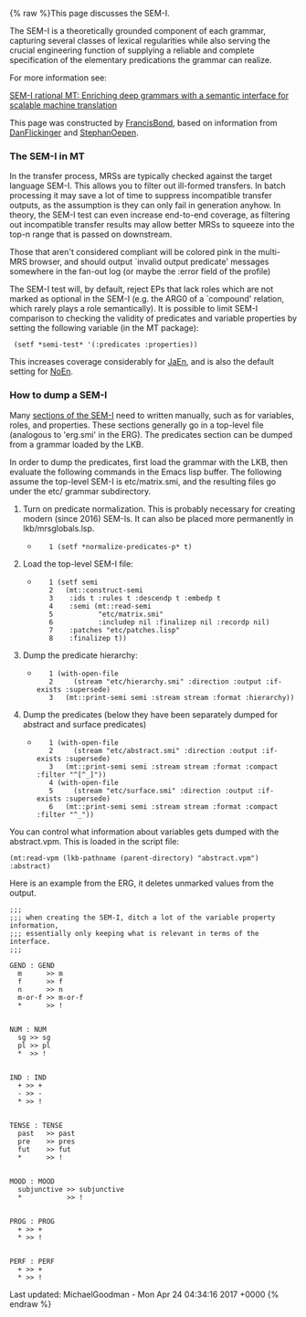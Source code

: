 {% raw %}This page discusses the SEM-I.

The SEM-I is a theoretically grounded component of each grammar,
capturing several classes of lexical regularities while also serving the
crucial engineering function of supplying a reliable and complete
specification of the elementary predications the grammar can realize.

For more information see:

[SEM-I rational MT: Enriching deep grammars with a semantic interface
for scalable machine
translation](http://web.mysites.ntu.edu.sg/fcbond/open/pubs/2005-summit-semi.pdf)

This page was constructed by [FrancisBond](../FrancisBond), based on
information from [DanFlickinger](../DanFlickinger) and
[StephanOepen](../StephanOepen).

### The SEM-I in MT

In the transfer process, MRSs are typically checked against the target
language SEM-I. This allows you to filter out ill-formed transfers. In
batch processing it may save a lot of time to suppress incompatible
transfer outputs, as the assumption is they can only fail in generation
anyhow. In theory, the SEM-I test can even increase end-to-end coverage,
as filtering out incompatible transfer results may allow better MRSs to
squeeze into the top-n range that is passed on downstream.

Those that aren't considered compliant will be colored pink in the
multi-MRS browser, and should output \`invalid output predicate'
messages somewhere in the fan-out log (or maybe the :error field of the
profile)

The SEM-I test will, by default, reject EPs that lack roles which are
not marked as optional in the SEM-I (e.g. the ARG0 of a \`compound'
relation, which rarely plays a role semantically). It is possible to
limit SEM-I comparison to checking the validity of predicates and
variable properties by setting the following variable (in the MT
package):

     (setf *semi-test* '(:predicates :properties))

This increases coverage considerably for [JaEn](/JaEn), and is also the
default setting for [NoEn](/NoEn).

### How to dump a SEM-I

Many [sections of the SEM-I](/SemiRfc#Sections) need to written
manually, such as for variables, roles, and properties. These sections
generally go in a top-level file (analogous to 'erg.smi' in the ERG).
The predicates section can be dumped from a grammar loaded by the LKB.

In order to dump the predicates, first load the grammar with the LKB,
then evaluate the following commands in the Emacs lisp buffer. The
following assume the top-level SEM-I is etc/matrix.smi, and the
resulting files go under the etc/ grammar subdirectory.

1. Turn on predicate normalization. This is probably necessary for
creating modern (since 2016) SEM-Is. It can also be placed more
permanently in lkb/mrsglobals.lsp.
   
   - ```
        1 (setf *normalize-predicates-p* t)
     ```
2. Load the top-level SEM-I file:
   - ```
        1 (setf semi
        2   (mt::construct-semi       
        3    :ids t :rules t :descendp t :embedp t
        4    :semi (mt::read-semi
        5           "etc/matrix.smi"
        6           :includep nil :finalizep nil :recordp nil)
        7    :patches "etc/patches.lisp"
        8    :finalizep t))
     ```
3. Dump the predicate hierarchy:
   - ```
        1 (with-open-file
        2     (stream "etc/hierarchy.smi" :direction :output :if-exists :supersede)
        3   (mt::print-semi semi :stream stream :format :hierarchy))
     ```
4. Dump the predicates (below they have been separately dumped for
abstract and surface predicates)
   - ```
        1 (with-open-file
        2     (stream "etc/abstract.smi" :direction :output :if-exists :supersede)
        3   (mt::print-semi semi :stream stream :format :compact :filter "^[^_]"))
        4 (with-open-file
        5     (stream "etc/surface.smi" :direction :output :if-exists :supersede)
        6   (mt::print-semi semi :stream stream :format :compact :filter "^_"))
     ```

You can control what information about variables gets dumped with the
abstract.vpm. This is loaded in the script file:

    (mt:read-vpm (lkb-pathname (parent-directory) "abstract.vpm") :abstract)

Here is an example from the ERG, it deletes unmarked values from the
output.

    ;;;
    ;;; when creating the SEM-I, ditch a lot of the variable property information,
    ;;; essentially only keeping what is relevant in terms of the interface.
    ;;;
    
    GEND : GEND
      m      >> m
      f      >> f
      n      >> n
      m-or-f >> m-or-f
      *      >> !
    
    
    NUM : NUM
      sg >> sg
      pl >> pl
      *  >> !
    
    
    IND : IND
      + >> +
      - >> -
      * >> !
    
    
    TENSE : TENSE
      past   >> past
      pre    >> pres
      fut    >> fut
      *      >> !
    
    
    MOOD : MOOD 
      subjunctive >> subjunctive
      *           >> !
    
    
    PROG : PROG
      + >> +
      * >> !
    
    
    PERF : PERF
      + >> +
      * >> !

Last updated: MichaelGoodman - Mon Apr 24 04:34:16 2017 +0000
{% endraw %}